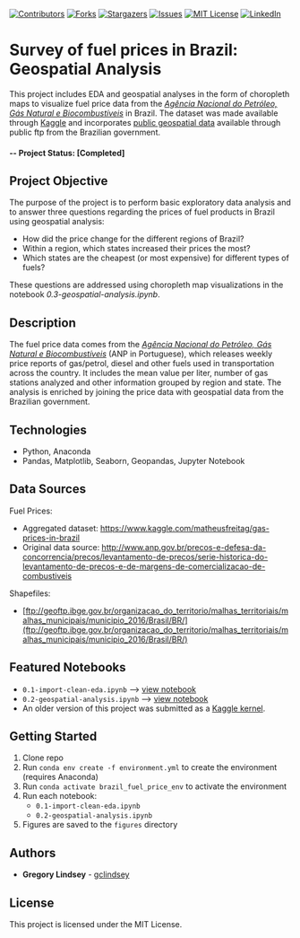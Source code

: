 [![Contributors][contributors-shield]][contributors-url]
[![Forks][forks-shield]][forks-url]
[![Stargazers][stars-shield]][stars-url]
[![Issues][issues-shield]][issues-url]
[![MIT License][license-shield]][license-url]
[![LinkedIn][linkedin-shield]][linkedin-url]

#  Survey of fuel prices in Brazil: Geospatial Analysis
This project includes EDA and geospatial analyses in the form of choropleth maps to visualize fuel price data from the [*Agência Nacional do Petróleo, Gás Natural e Biocombustíveis*](http://www.anp.gov.br/) in Brazil. The dataset was made available through [Kaggle](https://www.kaggle.com/matheusfreitag/gas-prices-in-brazil) and incorporates [public geospatial data](ftp://geoftp.ibge.gov.br/organizacao_do_territorio/malhas_territoriais/malhas_municipais/municipio_2016/Brasil/BR/) available through public ftp from the Brazilian government.

#### -- Project Status: [Completed]

## Project Objective
The purpose of the project is to perform basic exploratory data analysis and to answer three questions regarding the prices of fuel products in Brazil using geospatial analysis:
* How did the price change for the different regions of Brazil?
* Within a region, which states increased their prices the most?
* Which states are the cheapest (or most expensive) for different types of fuels?

These questions are addressed using choropleth map visualizations in the notebook *0.3-geospatial-analysis.ipynb*.

## Description
The fuel price data comes from the *[Agência Nacional do Petróleo, Gás Natural e Biocombustíveis](http://www.anp.gov.br/precos-e-defesa-da-concorrencia/precos/levantamento-de-precos/serie-historica-do-levantamento-de-precos-e-de-margens-de-comercializacao-de-combustiveis)* (ANP in Portuguese), which releases weekly price reports of gas/petrol, diesel and other fuels used in transportation across the country. It includes the mean value per liter, number of gas stations analyzed and other information grouped by region and state. The analysis is enriched by joining the price data with geospatial data from the Brazilian government.

## Technologies
* Python, Anaconda
* Pandas, Matplotlib, Seaborn, Geopandas, Jupyter Notebook

## Data Sources
Fuel Prices:
* Aggregated dataset: https://www.kaggle.com/matheusfreitag/gas-prices-in-brazil
* Original data source: http://www.anp.gov.br/precos-e-defesa-da-concorrencia/precos/levantamento-de-precos/serie-historica-do-levantamento-de-precos-e-de-margens-de-comercializacao-de-combustiveis 

Shapefiles:
* [ftp://geoftp.ibge.gov.br/organizacao_do_territorio/malhas_territoriais/malhas_municipais/municipio_2016/Brasil/BR/](ftp://geoftp.ibge.gov.br/organizacao_do_territorio/malhas_territoriais/malhas_municipais/municipio_2016/Brasil/BR/)

## Featured Notebooks
* `0.1-import-clean-eda.ipynb` --> [view notebook](https://github.com/gclindsey/brazil-fuel-price/blob/master/notebooks/0.1-import-clean-eda.ipynb)
* `0.2-geospatial-analysis.ipynb` --> [view notebook](https://github.com/gclindsey/brazil-fuel-price/blob/master/notebooks/0.2-geospatial-analysis.ipynb)
* An older version of this project was submitted as a [Kaggle kernel](https://www.kaggle.com/gclindsey/geospatial-analysis-of-gas-prices-in-brazil).

## Getting Started
1. Clone repo
2. Run `conda env create -f environment.yml` to create the environment (requires Anaconda)
3. Run `conda activate brazil_fuel_price_env` to activate the environment
4. Run each notebook:
   - `0.1-import-clean-eda.ipynb`
   - `0.2-geospatial-analysis.ipynb`
5. Figures are saved to the `figures` directory


## Authors

* **Gregory Lindsey** - [gclindsey](https://github.com/gclindsey)

## License

This project is licensed under the MIT License.

[contributors-shield]: https://img.shields.io/github/contributors/gclindsey/brazil-fuel-price-analysis.svg?style=flat-square
[contributors-url]: https://github.com/gclindsey/brazil-fuel-price-analysis/graphs/contributors
[forks-shield]: https://img.shields.io/github/forks/gclindsey/brazil-fuel-price-analysis.svg?style=flat-square
[forks-url]: https://github.com/gclindsey/brazil-fuel-price-analysis/network/members
[stars-shield]: https://img.shields.io/github/stars/gclindsey/brazil-fuel-price-analysis.svg?style=flat-square
[stars-url]: https://github.com/gclindsey/brazil-fuel-price-analysis/stargazers
[issues-shield]: https://img.shields.io/github/issues/gclindsey/brazil-fuel-price-analysis.svg?style=flat-square
[issues-url]: https://github.com/gclindsey/brazil-fuel-price-analysis/issues
[license-shield]: https://img.shields.io/github/license/gclindsey/brazil-fuel-price-analysis.svg?style=flat-square
[license-url]: https://github.com/gclindsey/brazil-fuel-price-analysis/blob/master/LICENSE
[linkedin-shield]: https://img.shields.io/badge/-LinkedIn-black.svg?style=flat-square&logo=linkedin&colorB=555
[linkedin-url]: https://linkedin.com/in/gregory-lindsey/
[product-screenshot]: images/screenshot.png